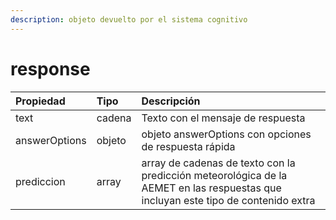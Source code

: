 ```yaml
---
description: objeto devuelto por el sistema cognitivo
---
```


# response

| Propiedad | Tipo | Descripción |
| :--- | :--- | :--- |
| text | cadena | Texto con el mensaje de respuesta |
| answerOptions | objeto | objeto answerOptions con opciones de respuesta rápida |
| prediccion | array | array de cadenas de texto con la predicción meteorológica de la AEMET en las respuestas que incluyan este tipo de contenido extra |

